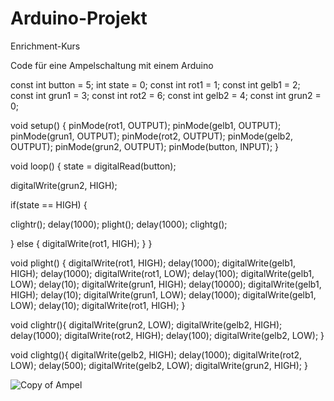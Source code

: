 # Arduino-Projekt
Enrichment-Kurs

Code für eine Ampelschaltung mit einem Arduino


const int button = 5;
int state = 0;
const int rot1 = 1;
const int gelb1 = 2;
const int grun1 = 3;
const int rot2 = 6;
const int gelb2 = 4;
const int grun2 = 0;

void setup()
{
  pinMode(rot1, OUTPUT); 
  pinMode(gelb1, OUTPUT);
  pinMode(grun1, OUTPUT);
  pinMode(rot2, OUTPUT); 
  pinMode(gelb2, OUTPUT);
  pinMode(grun2, OUTPUT);
  pinMode(button, INPUT);
}

void loop() 
{
  state = digitalRead(button);
  
  digitalWrite(grun2, HIGH);
  
  if(state == HIGH) {
  
  clightr();
  delay(1000);
  plight();
  delay(1000);
  clightg();

  } else {
  digitalWrite(rot1, HIGH);
  }
}

void plight() {
  digitalWrite(rot1, HIGH);
  delay(1000);
  digitalWrite(gelb1, HIGH);
  delay(1000);
  digitalWrite(rot1, LOW);
  delay(100);
  digitalWrite(gelb1, LOW);
  delay(10);
  digitalWrite(grun1, HIGH);
  delay(10000);
  digitalWrite(gelb1, HIGH);
  delay(10);
  digitalWrite(grun1, LOW);
  delay(1000);
  digitalWrite(gelb1, LOW);
  delay(10);
  digitalWrite(rot1, HIGH);
}

void clightr(){
  digitalWrite(grun2, LOW);
  digitalWrite(gelb2, HIGH);
  delay(1000);
  digitalWrite(rot2, HIGH);
  delay(100);
  digitalWrite(gelb2, LOW);
}

void clightg(){
  digitalWrite(gelb2, HIGH);
  delay(1000);
  digitalWrite(rot2, LOW);
  delay(500);
  digitalWrite(gelb2, LOW);
  digitalWrite(grun2, HIGH);
}

![Copy of Ampel](https://user-images.githubusercontent.com/88386049/141505817-fa38ad63-de32-456b-ba5c-0c8856f134b2.png)


